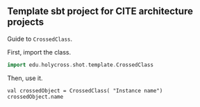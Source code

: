 
## Template sbt project for CITE architecture projects

Guide to `CrossedClass`.


First, import the class.

```scala mdoc
import edu.holycross.shot.template.CrossedClass
```

Then, use it.

```
val crossedObject = CrossedClass( "Instance name")
crossedObject.name
```
